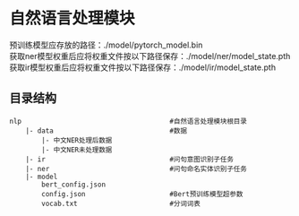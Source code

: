 # 自然语言处理模块  

预训练模型应存放的路径：./model/pytorch_model.bin  
获取ner模型权重后应将权重文件按以下路径保存：./model/ner/model_state.pth  
获取ir模型权重后应将权重文件按以下路径保存：./model/ir/model_state.pth  

## 目录结构  

```text
nlp                                     #自然语言处理模块根目录
    |- data                             #数据
        |- 中文NER处理后数据
        |- 中文NER未处理数据
    |- ir                               #问句意图识别子任务
    |- ner                              #问句命名实体识别子任务
    |- model                            
        bert_config.json
        config.json                     #Bert预训练模型超参数
        vocab.txt                       #分词词表
```  
